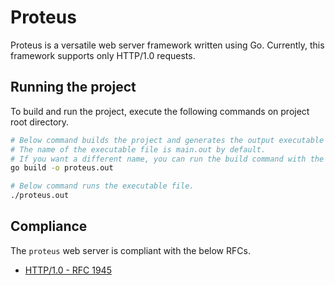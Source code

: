 # Proteus

Proteus is a versatile web server framework written using Go. Currently, this framework supports only HTTP/1.0 requests.

## Running the project

To build and run the project, execute the following commands on project root directory.

```bash
# Below command builds the project and generates the output executable file.
# The name of the executable file is main.out by default. 
# If you want a different name, you can run the build command with the -o flag.
go build -o proteus.out

# Below command runs the executable file.
./proteus.out
```

## Compliance

The `proteus` web server is compliant with the below RFCs.

- [HTTP/1.0 - RFC 1945](https://datatracker.ietf.org/doc/html/rfc1945)
